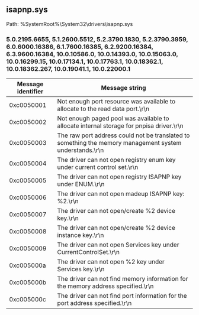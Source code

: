 ## isapnp.sys

Path: %SystemRoot%\System32\drivers\isapnp.sys

### 5.0.2195.6655, 5.1.2600.5512, 5.2.3790.1830, 5.2.3790.3959, 6.0.6000.16386, 6.1.7600.16385, 6.2.9200.16384, 6.3.9600.16384, 10.0.10586.0, 10.0.14393.0, 10.0.15063.0, 10.0.16299.15, 10.0.17134.1, 10.0.17763.1, 10.0.18362.1, 10.0.18362.267, 10.0.19041.1, 10.0.22000.1

Message identifier | Message string
--- | ---
0xc0050001 | Not enough port resource was available to allocate to the read data port.\r\n
0xc0050002 | Not enough paged pool was available to allocate internal storage for pnpisa driver.\r\n
0xc0050003 | The raw port address could not be translated to something the memory management system understands.\r\n
0xc0050004 | The driver can not open registry enum key under current control set.\r\n
0xc0050005 | The driver can not open registry ISAPNP key under ENUM.\r\n
0xc0050006 | The driver can not open madeup ISAPNP key: %2.\r\n
0xc0050007 | The driver can not open/create %2 device key.\r\n
0xc0050008 | The driver can not open/create %2 device instance key.\r\n
0xc0050009 | The driver can not open Services key under CurrentControlSet.\r\n
0xc005000a | The driver can not open %2 key under Services key.\r\n
0xc005000b | The driver can not find memory information for the memory address specified.\r\n
0xc005000c | The driver can not find port information for the port address specified.\r\n
